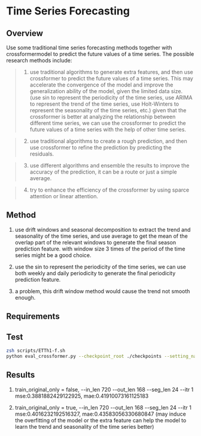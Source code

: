 # Time Series Forecasting

## Overview

Use some traditional time series forecasting methods together with crossformermodel to predict the future values of a time series. The possible research methods include:
> 1. use traditional algorithms to generate extra features, and then use crossformer to predict the future values of a time series. This may accelerate the convergence of the model and improve the generalization ability of the model, given the limited data size.
(use sin to represent the periodicity of the time series, use ARIMA to represent the trend of the time series, use Holt-Winters to represent the seasonality of the time series, etc.)
given that the crossformer is better at analyzing the relationship between different time series, we can use the crossformer to predict the future values of a time series with the help of other time series.

> 2. use traditional algorithms to create a rough prediction, and then use crossformer to refine the prediction by predicting the residuals.

> 3. use different algorithms and ensemble the results to improve the accuracy of the prediction, it can be a route or just a simple average.

> 4. try to enhance the efficiency of the crossformer by using sparce attention or linear attention.

## Method

1. use drift windows and seasonal decomposition to extract the trend and seasonality of the time series, and use average to get the mean of the overlap part of the relevant windows to generate the final season prediction feature.
with window size 3 times of the period of the time series might be a good choice.

2. use the sin to represent the periodicity of the time series, we can use both weekly and daily periodicity to generate the final periodicity prediction feature.

3. a problem, this drift window method would cause the trend not smooth enough. 
## Requirements


## Test
```bash
zsh scripts/ETTh1-f.sh
python eval_crossformer.py --checkpoint_root ./checkpoints --setting_name Crossformer_ETTh1-f_il720_ol168_sl24_win2_fa10_dm256_nh4_el3_itr0
```

## Results

1. train_original_only = false, --in_len 720 --out_len 168 --seg_len 24 --itr 1
mse:0.3881882429122925, mae:0.41910073161125183

2. train_original_only = true, --in_len 720 --out_len 168 --seg_len 24 --itr 1
mse:0.4016232192516327, mae:0.43583056330680847
(may induce the overfitting of the model or the extra feature can help the model to learn the trend and seasonality of the time series better)


